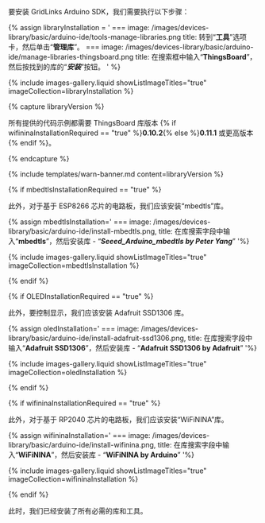 要安装 GridLinks Arduino SDK，我们需要执行以下步骤：

{% assign libraryInstallation = '
    ===
        image: /images/devices-library/basic/arduino-ide/tools-manage-libraries.png
        title: 转到“**工具**”选项卡，然后单击“**管理库**”。
    ===
        image: /images/devices-library/basic/arduino-ide/manage-libraries-thingsboard.png
        title: 在搜索框中输入“**ThingsBoard**”，然后按找到的库的“***安装***”按钮。
' 
%}

{% include images-gallery.liquid showListImageTitles="true" imageCollection=libraryInstallation %}    

{% capture libraryVersion %}

所有提供的代码示例都需要 ThingsBoard 库版本 {% if wifininaInstallationRequired == "true" %}**0.10.2**{% else %}**0.11.1** 或更高版本{% endif %}。  

{% endcapture %}

{% include templates/warn-banner.md content=libraryVersion %}

{% if mbedtlsInstallationRequired == "true" %}

此外，对于基于 ESP8266 芯片的电路板，我们应该安装“mbedtls”库。  

{% assign mbedtlsInstallation='
    ===
        image: /images/devices-library/basic/arduino-ide/install-mbedtls.png,
        title: 在库搜索字段中输入“**mbedtls**”，然后安装库 - “***Seeed_Arduino_mbedtls by Peter Yang***”
'%}

{% include images-gallery.liquid showListImageTitles="true" imageCollection=mbedtlsInstallation %}

{% endif %}

{% if OLEDInstallationRequired == "true" %}

此外，要控制显示，我们应该安装 Adafruit SSD1306 库。  

{% assign oledInstallation='
    ===
        image: /images/devices-library/basic/arduino-ide/install-adafruit-ssd1306.png,
        title: 在库搜索字段中输入“**Adafruit SSD1306**”，然后安装库 - “**Adafruit SSD1306 by Adafruit**”
'%}

{% include images-gallery.liquid showListImageTitles="true" imageCollection=oledInstallation %}

{% endif %}

{% if wifininaInstallationRequired == "true" %}

此外，对于基于 RP2040 芯片的电路板，我们应该安装“WiFiNINA”库。  

{% assign wifininaInstallation='
    ===
        image: /images/devices-library/basic/arduino-ide/install-wifinina.png,
        title: 在库搜索字段中输入“**WiFiNINA**”，然后安装库 - “**WiFiNINA by Arduino**”
'%}

{% include images-gallery.liquid showListImageTitles="true" imageCollection=wifininaInstallation %}

{% endif %}

此时，我们已经安装了所有必需的库和工具。